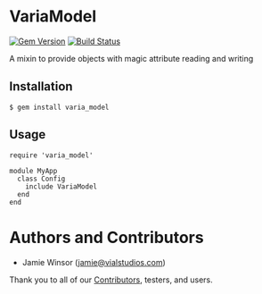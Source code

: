 # VariaModel
[![Gem Version](https://badge.fury.io/rb/varia_model.png)](http://badge.fury.io/rb/varia_model)
[![Build Status](https://secure.travis-ci.org/RiotGames/varia_model.png?branch=master)](http://travis-ci.org/RiotGames/varia_model)

A mixin to provide objects with magic attribute reading and writing

## Installation

    $ gem install varia_model

## Usage

    require 'varia_model'

    module MyApp
      class Config
        include VariaModel
      end
    end

# Authors and Contributors

* Jamie Winsor (<jamie@vialstudios.com>)

Thank you to all of our [Contributors](https://github.com/RiotGames/buff-extensions/graphs/contributors), testers, and users.
